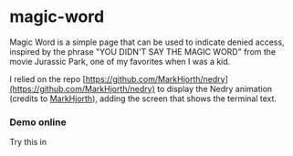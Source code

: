 # magic-word

Magic Word is a simple page that can be used to indicate denied access, inspired by the phrase "YOU DIDN'T SAY THE MAGIC WORD" from the movie Jurassic Park, one of my favorites when I was a kid.

I relied on the repo [https://github.com/MarkHjorth/nedry](https://github.com/MarkHjorth/nedry) to display the Nedry animation (credits to [MarkHjorth](https://github.com/MarkHjorth)), adding the screen that shows the terminal text.

### Demo online

Try this in []()